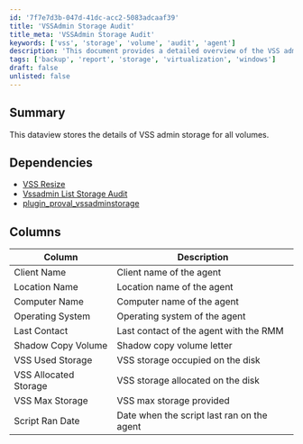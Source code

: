 ```yaml
---
id: '7f7e7d3b-047d-41dc-acc2-5083adcaaf39'
title: 'VSSAdmin Storage Audit'
title_meta: 'VSSAdmin Storage Audit'
keywords: ['vss', 'storage', 'volume', 'audit', 'agent']
description: 'This document provides a detailed overview of the VSS admin storage for all volumes, including dependencies and columns that store essential information about each agent and its storage utilization.'
tags: ['backup', 'report', 'storage', 'virtualization', 'windows']
draft: false
unlisted: false
---
```


## Summary

This dataview stores the details of VSS admin storage for all volumes.

## Dependencies

- [VSS Resize](<../scripts/VSS Resize.md>)
- [Vssadmin List Storage Audit](<../scripts/Vssadmin List Storage Audit.md>)
- [plugin_proval_vssadminstorage](<../tables/plugin_proval_vssadminstorage.md>)

## Columns

| Column                   | Description                                   |
|-------------------------|-----------------------------------------------|
| Client Name             | Client name of the agent                      |
| Location Name           | Location name of the agent                    |
| Computer Name           | Computer name of the agent                    |
| Operating System        | Operating system of the agent                 |
| Last Contact            | Last contact of the agent with the RMM       |
| Shadow Copy Volume      | Shadow copy volume letter                     |
| VSS Used Storage        | VSS storage occupied on the disk              |
| VSS Allocated Storage   | VSS storage allocated on the disk             |
| VSS Max Storage         | VSS max storage provided                      |
| Script Ran Date         | Date when the script last ran on the agent    |




